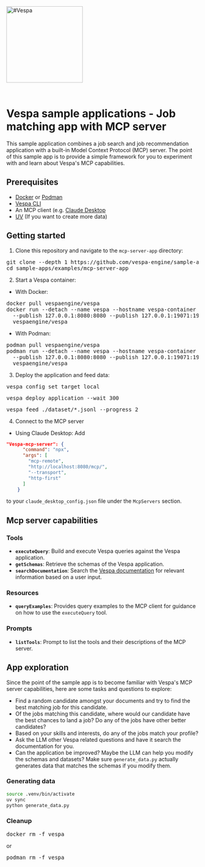 <picture>
  <source media="(prefers-color-scheme: dark)" srcset="https://assets.vespa.ai/logos/Vespa-logo-green-RGB.svg">
  <source media="(prefers-color-scheme: light)" srcset="https://assets.vespa.ai/logos/Vespa-logo-dark-RGB.svg">
  <img alt="#Vespa" width="200" src="https://assets.vespa.ai/logos/Vespa-logo-dark-RGB.svg" style="margin-bottom: 25px;">
</picture>


# Vespa sample applications - Job matching app with MCP server
This sample application combines a job search and job recommendation application with a built-in Model Context Protocol (MCP) server.
The point of this sample app is to provide a simple framework for you to experiment with and learn about Vespa's MCP capabilities.

## Prerequisites
- [Docker](https://docs.docker.com/get-docker/) or [Podman](https://podman.io/getting-started/installation)
- [Vespa CLI](https://docs.vespa.ai/en/vespa-cli.html)
- An MCP client (e.g. [Claude Desktop](https://claude.ai/download)
- [UV](https://docs.astral.sh/uv/#installation) (If you want to create more data)

## Getting started
1. Clone this repository and navigate to the `mcp-server-app` directory:
<pre data-test="exec">
git clone --depth 1 https://github.com/vespa-engine/sample-apps.git
cd sample-apps/examples/mcp-server-app
</pre>

2. Start a Vespa container:
- With Docker:
<pre data-test="exec">
docker pull vespaengine/vespa
docker run --detach --name vespa --hostname vespa-container \
  --publish 127.0.0.1:8080:8080 --publish 127.0.0.1:19071:19071 \
  vespaengine/vespa
</pre>

- With Podman:
<pre>
podman pull vespaengine/vespa
podman run --detach --name vespa --hostname vespa-container \
  --publish 127.0.0.1:8080:8080 --publish 127.0.0.1:19071:19071 \
  vespaengine/vespa
</pre>

3. Deploy the application and feed data:
<pre data-test="exec">
vespa config set target local
</pre>
<pre data-test="exec" data-test-assert-contains="Success">
vespa deploy application --wait 300
</pre>
<pre data-test="exec">
vespa feed ./dataset/*.jsonl --progress 2
</pre>

4. Connect to the MCP server
- Using Claude Desktop:
Add 
```json
"Vespa-mcp-server": {
      "command": "npx",
      "args": [
        "mcp-remote",
        "http://localhost:8080/mcp/",
        "--transport",
        "http-first"
      ]
    }
```
to your `claude_desktop_config.json` file under the `McpServers` section.

## Mcp server capabilities
### Tools
- **`executeQuery`**: Build and execute Vespa queries against the Vespa application.
- **`getSchemas`**: Retrieve the schemas of the Vespa application.
- **`searchDocumentation`**: Search the [Vespa documentation](https://docs.vespa.ai/) for relevant information based on a user input.

### Resources
- **`queryExamples`**: Provides query examples to the MCP client for guidance on how to use the `executeQuery` tool.

### Prompts
- **`listTools`**: Prompt to list the tools and their descriptions of the MCP server.

## App exploration
Since the point of the sample app is to become familiar with Vespa's MCP server capabilities, here are some tasks and questions to explore:
- Find a random candidate amongst your documents and try to find the best matching job for this candidate.
- Of the jobs matching this candidate, where would our candidate have the best chances to land a job? Do any of the jobs have other better candidates?
- Based on your skills and interests, do any of the jobs match your profile?
- Ask the LLM other Vespa related questions and have it search the documentation for you.
- Can the application be improved? Maybe the LLM can help you modify the schemas and datasets? Make sure `generate_data.py` actually generates data that matches the schemas if you modify them.

### Generating data
```bash
source .venv/bin/activate
uv sync
python generate_data.py
```

### Cleanup
<pre data-test="after">
docker rm -f vespa
</pre>
or
<pre>
podman rm -f vespa
</pre>
